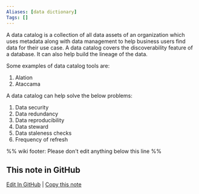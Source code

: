 ```yaml
---
Aliases: [data dictionary]
Tags: []
---
```


A data catalog is a collection of all data assets of an organization which uses metadata along with data management to help business users find data for their use case. A data catalog covers the discoverability feature of a database. It can also help build the lineage of the data.

Some examples of data catalog tools are:

1. Alation
2. Ataccama

A data catalog can help solve the below problems:

1. Data security
2. Data redundancy
3. Data reproducibility
4. Data steward
5. Data staleness checks
6. Frequency of refresh

%% wiki footer: Please don't edit anything below this line %%

## This note in GitHub

<span class="git-footer">[Edit In GitHub](https://github.dev/data-engineering-community/data-engineering-wiki/blob/main/Concepts/Data%20Catalog.md "git-hub-edit-note") | [Copy this note](https://raw.githubusercontent.com/data-engineering-community/data-engineering-wiki/main/Concepts/Data%20Catalog.md "git-hub-copy-note") </span>
